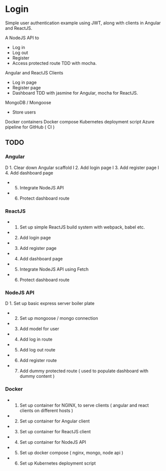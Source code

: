 # Login

Simple user authentication example using JWT, along with clients in Angular and ReactJS.

A NodeJS API to
- Log in
- Log out
- Register
- Access protected route
TDD with mocha.

Angular and ReactJS Clients
- Log in page
- Register page
- Dashboard
TDD with jasmine for Angular, mocha for ReactJS.

MongoDB / Mongoose
- Store users

Docker containers
Docker compose
Kubernetes deployment script
Azure pipeline for GitHub ( CI )

## TODO

### Angular

D 1. Clear down Angular scaffold
I 2. Add login page
I 3. Add register page
I 4. Add dashboard page
- 5. Integrate NodeJS API
- 6. Protect dashboard route

### ReactJS

- 1. Set up simple ReactJS build system with webpack, babel etc.
- 2. Add login page
- 3. Add register page
- 4. Add dashboard page
- 5. Integrate NodeJS API using Fetch
- 6. Protect dashboard route

### NodeJS API

D 1. Set up basic express server boiler plate
- 2. Set up mongoose / mongo connection
- 3. Add model for user
- 4. Add log in route
- 5. Add log out route
- 6. Add register route
- 7. Add dummy protected route ( used to populate dashboard with dummy content )

### Docker

- 1. Set up container for NGINX, to serve clients ( angular and react clients on different hosts )
- 2. Set up container for Angular client
- 3. Set up container for ReactJS client
- 4. Set up container for NodeJS API
- 5. Set up docker compose ( nginx, mongo, node api )
- 6. Set up Kubernetes deployment script
